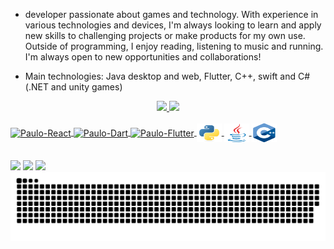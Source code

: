 
- developer passionate about games and technology. With experience in various technologies and devices, I'm always looking to learn and apply new skills to challenging projects or make products for my own use. Outside of programming, I enjoy reading, listening to music and running. I'm always open to new opportunities and collaborations!
  
- Main technologies: Java desktop and web, Flutter, C++, swift and C# (.NET and unity games)

<div align="center">
  <a href="https://github.com/PauloFH">
  <img height="160em" src="https://github-readme-stats.vercel.app/api?username=PauloFH&show_icons=true&theme=tokyonight&include_all_commits=true&count_private=true"/>
  <img height="160em" src="https://github-readme-stats.vercel.app/api/top-langs/?username=PauloFH&layout=compact&langs_count=7&theme=tokyonight"/>
</div>

<div style="display: inline_block"><br>
  <img align="center" alt="Paulo-React" height="30" width="40" src="https://cdn.jsdelivr.net/gh/devicons/devicon/icons/react/react-original-wordmark.svg">
  <img align="center" alt="Paulo-Dart" height="30" width="40" src="https://cdn.jsdelivr.net/gh/devicons/devicon/icons/dart/dart-original-wordmark.svg" >
  <img align="center" alt="Paulo-Flutter" height="30" width="40" src="https://cdn.jsdelivr.net/gh/devicons/devicon/icons/flutter/flutter-original.svg"  >
  <img align="center" alt="Paulo-Python" height="30" width="40" src="https://raw.githubusercontent.com/devicons/devicon/master/icons/python/python-original.svg">
  <img align="center" alt="Paulo-Java" height="30" width="40" src="https://raw.githubusercontent.com/devicons/devicon/master/icons/java/java-original.svg">
  <img align="center" alt="Paulo-Csharp" height="30" width="40" src="https://raw.githubusercontent.com/devicons/devicon/master/icons/cplusplus/cplusplus-original.svg">
</div>
  
  ##
  
  <div> 
  <a href="https://www.instagram.com/paulor_fh/" target="_blank"><img src="https://img.shields.io/badge/-Instagram-%23E4405F?style=for-the-badge&logo=instagram&logoColor=white" target="_blank"></a> 
  <a href = "mailto:paulo.holanda@alunos.ufersa.edu.br"><img src="https://img.shields.io/badge/-Gmail-%23333?style=for-the-badge&logo=gmail&logoColor=white" target="_blank"></a>
  <a href="https://www.linkedin.com/in/paulo-roberto-fernandes-holanda-6b0347116/" target="_blank"><img src="https://img.shields.io/badge/-LinkedIn-%230077B5?style=for-the-badge&logo=linkedin&logoColor=white" target="_blank"></a> 

<picture>
  <source media="(prefers-color-scheme: dark)" srcset="https://raw.githubusercontent.com/PauloFH/PauloFH/output/github-contribution-grid-snake-dark.svg">
  <source media="(prefers-color-scheme: light)" srcset="https://raw.githubusercontent.com/PauloFH/PauloFH/output/github-contribution-grid-snake.svg">
  <img alt="github contribution grid snake animation" src="https://raw.githubusercontent.com/PauloFH/PauloFH/output/github-contribution-grid-snake.svg">
</picture>

</div>


